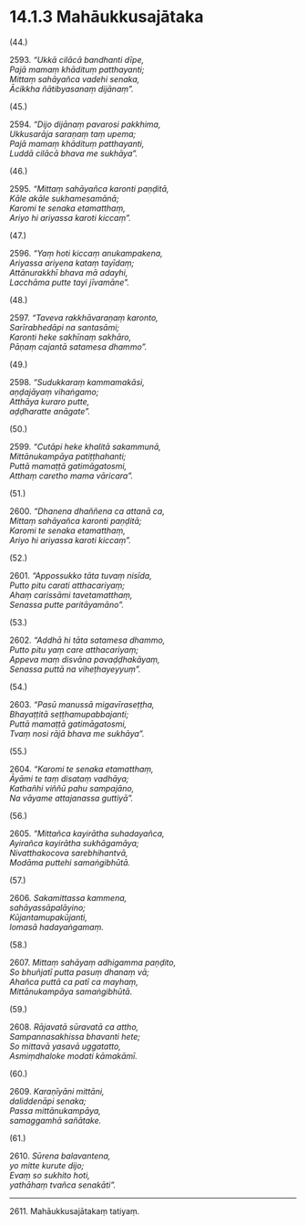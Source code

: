 

# 14.1.3 Mahāukkusajātaka




(44.)

2593\. _“Ukkā cilācā bandhanti dīpe,_  
_Pajā mamaṃ khādituṃ patthayanti;_  
_Mittaṃ sahāyañca vadehi senaka,_  
_Ācikkha ñātibyasanaṃ dijānaṃ”._  


(45.)

2594\. _“Dijo dijānaṃ pavarosi pakkhima,_  
_Ukkusarāja saraṇaṃ taṃ upema;_  
_Pajā mamaṃ khādituṃ patthayanti,_  
_Luddā cilācā bhava me sukhāya”._  


(46.)

2595\. _“Mittaṃ sahāyañca karonti paṇḍitā,_  
_Kāle akāle sukhamesamānā;_  
_Karomi te senaka etamatthaṃ,_  
_Ariyo hi ariyassa karoti kiccaṃ”._  


(47.)

2596\. _“Yaṃ hoti kiccaṃ anukampakena,_  
_Ariyassa ariyena kataṃ tayīdaṃ;_  
_Attānurakkhī bhava mā adayhi,_  
_Lacchāma putte tayi jīvamāne”._  


(48.)

2597\. _“Taveva rakkhāvaraṇaṃ karonto,_  
_Sarīrabhedāpi na santasāmi;_  
_Karonti heke sakhīnaṃ sakhāro,_  
_Pāṇaṃ cajantā satamesa dhammo”._  


(49.)

2598\. _“Sudukkaraṃ kammamakāsi,_  
_aṇḍajāyaṃ vihaṅgamo;_  
_Atthāya kuraro putte,_  
_aḍḍharatte anāgate”._  


(50.)

2599\. _“Cutāpi heke khalitā sakammunā,_  
_Mittānukampāya patiṭṭhahanti;_  
_Puttā mamaṭṭā gatimāgatosmi,_  
_Atthaṃ caretho mama vāricara”._  


(51.)

2600\. _“Dhanena dhaññena ca attanā ca,_  
_Mittaṃ sahāyañca karonti paṇḍitā;_  
_Karomi te senaka etamatthaṃ,_  
_Ariyo hi ariyassa karoti kiccaṃ”._  


(52.)

2601\. _“Appossukko tāta tuvaṃ nisīda,_  
_Putto pitu carati atthacariyaṃ;_  
_Ahaṃ carissāmi tavetamatthaṃ,_  
_Senassa putte paritāyamāno”._  


(53.)

2602\. _“Addhā hi tāta satamesa dhammo,_  
_Putto pitu yaṃ care atthacariyaṃ;_  
_Appeva maṃ disvāna pavaḍḍhakāyaṃ,_  
_Senassa puttā na viheṭhayeyyuṃ”._  


(54.)

2603\. _“Pasū manussā migavīraseṭṭha,_  
_Bhayaṭṭitā seṭṭhamupabbajanti;_  
_Puttā mamaṭṭā gatimāgatosmi,_  
_Tvaṃ nosi rājā bhava me sukhāya”._  


(55.)

2604\. _“Karomi te senaka etamatthaṃ,_  
_Āyāmi te taṃ disataṃ vadhāya;_  
_Kathañhi viññū pahu sampajāno,_  
_Na vāyame attajanassa guttiyā”._  


(56.)

2605\. _“Mittañca kayirātha suhadayañca,_  
_Ayirañca kayirātha sukhāgamāya;_  
_Nivatthakocova sarebhihantvā,_  
_Modāma puttehi samaṅgibhūtā._  


(57.)

2606\. _Sakamittassa kammena,_  
_sahāyassāpalāyino;_  
_Kūjantamupakūjanti,_  
_lomasā hadayaṅgamaṃ._  


(58.)

2607\. _Mittaṃ sahāyaṃ adhigamma paṇḍito,_  
_So bhuñjatī putta pasuṃ dhanaṃ vā;_  
_Ahañca puttā ca patī ca mayhaṃ,_  
_Mittānukampāya samaṅgibhūtā._  


(59.)

2608\. _Rājavatā sūravatā ca attho,_  
_Sampannasakhissa bhavanti hete;_  
_So mittavā yasavā uggatatto,_  
_Asmiṃdhaloke modati kāmakāmī._  


(60.)

2609\. _Karaṇīyāni mittāni,_  
_daliddenāpi senaka;_  
_Passa mittānukampāya,_  
_samaggamhā sañātake._  


(61.)

2610\. _Sūrena balavantena,_  
_yo mitte kurute dijo;_  
_Evaṃ so sukhito hoti,_  
_yathāhaṃ tvañca senakāti”._  


---

2611\. Mahāukkusajātakaṃ tatiyaṃ.





